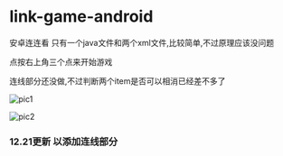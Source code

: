 # link-game-android
安卓连连看
只有一个java文件和两个xml文件,比较简单,不过原理应该没问题

点按右上角三个点来开始游戏

连线部分还没做,不过判断两个item是否可以相消已经差不多了

![pic1](https://tva1.sinaimg.cn/large/0081Kckwgy1glue2unkhgj30nu140dvh.jpg)

![pic2](https://tva1.sinaimg.cn/large/0081Kckwgy1glue42rqcqj30nu140grt.jpg)
### 12.21更新 以添加连线部分
